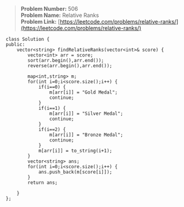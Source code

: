 > **Problem Number:** 506 <br>
> **Problem Name:** Relative Ranks <br>
> **Problem Link:** [https://leetcode.com/problems/relative-ranks/](https://leetcode.com/problems/relative-ranks/) <br>

    class Solution {
    public:
        vector<string> findRelativeRanks(vector<int>& score) {
            vector<int> arr = score;
            sort(arr.begin(),arr.end());
            reverse(arr.begin(),arr.end());
            
            map<int,string> m;
            for(int i=0;i<score.size();i++) {
                if(i==0) {
                    m[arr[i]] = "Gold Medal";
                    continue;
                }
                if(i==1) {
                    m[arr[i]] = "Silver Medal";
                    continue;
                }
                if(i==2) {
                    m[arr[i]] = "Bronze Medal";
                    continue;
                }
                m[arr[i]] = to_string(i+1);
            }
            vector<string> ans;
            for(int i=0;i<score.size();i++) {
                ans.push_back(m[score[i]]);
            }
            return ans;

        }
    };